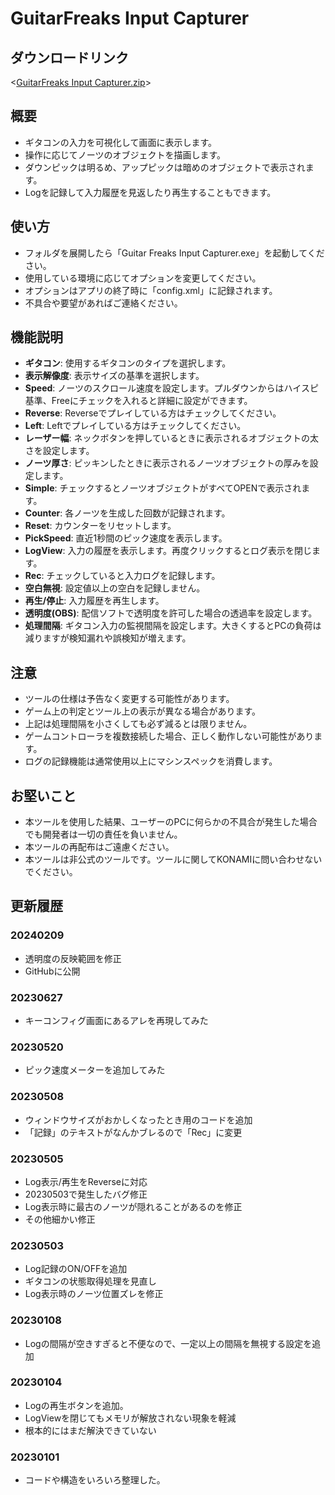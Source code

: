 # GuitarFreaks Input Capturer

## ダウンロードリンク
<[GuitarFreaks Input Capturer.zip](https://wachip-taka.github.io/tools/GuitarFreaks%20Input%20Capturer/GuitarFreaks%20Input%20Capturer.zip)>

## 概要
- ギタコンの入力を可視化して画面に表示します。  
- 操作に応じてノーツのオブジェクトを描画します。
- ダウンピックは明るめ、アップピックは暗めのオブジェクトで表示されます。
- Logを記録して入力履歴を見返したり再生することもできます。

## 使い方
- フォルダを展開したら「Guitar Freaks Input Capturer.exe」を起動してください。
- 使用している環境に応じてオプションを変更してください。
- オプションはアプリの終了時に「config.xml」に記録されます。
- 不具合や要望があればご連絡ください。

## 機能説明
- **ギタコン**: 使用するギタコンのタイプを選択します。
- **表示解像度**: 表示サイズの基準を選択します。
- **Speed**: ノーツのスクロール速度を設定します。プルダウンからはハイスピ基準、Freeにチェックを入れると詳細に設定ができます。
- **Reverse**: Reverseでプレイしている方はチェックしてください。
- **Left**: Leftでプレイしている方はチェックしてください。
- **レーザー幅**: ネックボタンを押しているときに表示されるオブジェクトの太さを設定します。
- **ノーツ厚さ**: ピッキンしたときに表示されるノーツオブジェクトの厚みを設定します。
- **Simple**: チェックするとノーツオブジェクトがすべてOPENで表示されます。
- **Counter**: 各ノーツを生成した回数が記録されます。
- **Reset**: カウンターをリセットします。
- **PickSpeed**: 直近1秒間のピック速度を表示します。
- **LogView**: 入力の履歴を表示します。再度クリックするとログ表示を閉じます。
- **Rec**: チェックしていると入力ログを記録します。
- **空白無視**: 設定値以上の空白を記録しません。
- **再生/停止**: 入力履歴を再生します。
- **透明度(OBS)**: 配信ソフトで透明度を許可した場合の透過率を設定します。
- **処理間隔**: ギタコン入力の監視間隔を設定します。大きくするとPCの負荷は減りますが検知漏れや誤検知が増えます。

## 注意
- ツールの仕様は予告なく変更する可能性があります。
- ゲーム上の判定とツール上の表示が異なる場合があります。
- 上記は処理間隔を小さくしても必ず減るとは限りません。
- ゲームコントローラを複数接続した場合、正しく動作しない可能性があります。
- ログの記録機能は通常使用以上にマシンスペックを消費します。

## お堅いこと
- 本ツールを使用した結果、ユーザーのPCに何らかの不具合が発生した場合でも開発者は一切の責任を負いません。  
- 本ツールの再配布はご遠慮ください。  
- 本ツールは非公式のツールです。ツールに関してKONAMIに問い合わせないでください。  

## 更新履歴

### 20240209
- 透明度の反映範囲を修正
- GitHubに公開

### 20230627
- キーコンフィグ画面にあるアレを再現してみた

### 20230520
- ピック速度メーターを追加してみた

### 20230508
- ウィンドウサイズがおかしくなったとき用のコードを追加
- 「記録」のテキストがなんかブレるので「Rec」に変更
  
### 20230505
- Log表示/再生をReverseに対応
- 20230503で発生したバグ修正
- Log表示時に最古のノーツが隠れることがあるのを修正
- その他細かい修正
  
### 20230503
- Log記録のON/OFFを追加
- ギタコンの状態取得処理を見直し
- Log表示時のノーツ位置ズレを修正
  
### 20230108
- Logの間隔が空きすぎると不便なので、一定以上の間隔を無視する設定を追加

### 20230104
- Logの再生ボタンを追加。
- LogViewを閉じてもメモリが解放されない現象を軽減
- 根本的にはまだ解決できていない
  
### 20230101 
- コードや構造をいろいろ整理した。





